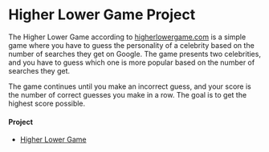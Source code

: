 # Higher Lower Game Project

The Higher Lower Game according to [higherlowergame.com](https://www.higherlowergame.com/) is a simple game where you have to guess the personality of a celebrity based on the number of searches they get on Google. The game presents two celebrities, and you have to guess which one is more popular based on the number of searches they get.

The game continues until you make an incorrect guess, and your score is the number of correct guesses you make in a row. The goal is to get the highest score possible.

#### Project

- [Higher Lower Game](./main.py)
